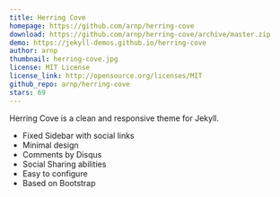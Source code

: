 ```yaml
---
title: Herring Cove
homepage: https://github.com/arnp/herring-cove
download: https://github.com/arnp/herring-cove/archive/master.zip
demo: https://jekyll-demos.github.io/herring-cove
author: arnp
thumbnail: herring-cove.jpg
license: MIT License
license_link: http://opensource.org/licenses/MIT
github_repo: arnp/herring-cove
stars: 69
---
```


Herring Cove is a clean and responsive theme for Jekyll.

* Fixed Sidebar with social links
* Minimal design
* Comments by Disqus
* Social Sharing abilities
* Easy to configure
* Based on Bootstrap
